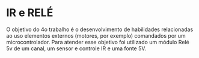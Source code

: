 # IR e RELÉ
O objetivo do 4o trabalho é o desenvolvimento de habilidades relacionadas ao 
uso elementos externos (motores, por exemplo) comandados por um 
microcontrolador. 
Para atender esse objetivo foi utilizado um módulo Relé 5v de um canal, um 
sensor e controle IR e uma fonte 5V. 
